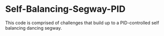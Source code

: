 # Self-Balancing-Segway-PID
This code is comprised of challenges that build up to a PID-controlled self balancing dancing segway.
